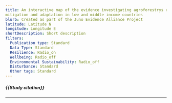 ```yaml
---
title: An interactive map of the evidence investigating agroforestrys role in biodiversity and climate change
mitigation and adaptation in low and middle income countries
blurb: Created as part of the Juno Evidence Alliance Project
latitude: Latitude N
longitude: Longitude E
shortDescription: Short description
filters:
  Publication type: Standard
  Data Type: Standard
  Resilience: Radio_on
  Wellbeing: Radio_off
  Environmental Sustainability: Radio_off
  Disturbance: Standard
  Other tags: Standard
---
```


##### {{Study citation}}

---

